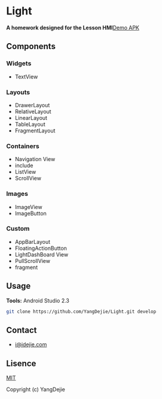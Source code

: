 # Light

**A homework  designed for the Lesson HMI**[Demo APK](https://github.com/YangDejie/Light/releases/download/v1.0.0/app-release.apk)

## Components

### Widgets

- TextView

### Layouts

- DrawerLayout
- RelativeLayout
- LinearLayout
- TableLayout
- FragmentLayout

### Containers

- Navigation View
- include
- ListView
- ScrollView

### Images

- ImageView
- ImageButton

### Custom

- AppBarLayout
- FloatingActionButton
- LightDashBoard View
- PullScrollView
- fragment

## Usage

**Tools:** Android Studio 2.3

```bash
git clone https://github.com/YangDejie/Light.git develop
```

## Contact

- i@idejie.com

## Lisence

[MIT](https://github.com/YangDejie/Light/blob/develop/LISENCE) 

Copyright  (c) YangDejie

